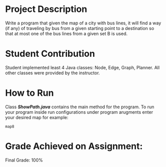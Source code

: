 # Project Description
Write a program that given the map of a city with bus lines, it will find a way (if any) of traveling by bus from a given starting point to a destination so that at most one of the bus lines from a given set B is used.

# Student Contribution
Student implemented least 4 Java classes: Node, Edge, Graph, Planner. All other classes were provided by the instructor.

# How to Run

Class ***ShowPath.java*** contains the main method for the program. To run your program inside run configurations under program arugments enter your desired map for example:

`map8`

# Grade Achieved on Assignment:
Final Grade: 100%
